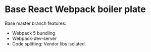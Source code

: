 # Base React Webpack boiler plate

Base master branch features:
* Webpack 5 bundling
* Webpack-dev-server
* Code splitting: Vendor libs isolated.
